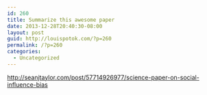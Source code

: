 ```yaml
---
id: 260
title: Summarize this awesome paper
date: 2013-12-28T20:40:30-08:00
layout: post
guid: http://louispotok.com/?p=260
permalink: /?p=260
categories:
  - Uncategorized
---
```

http://seanjtaylor.com/post/57714926977/science-paper-on-social-influence-bias